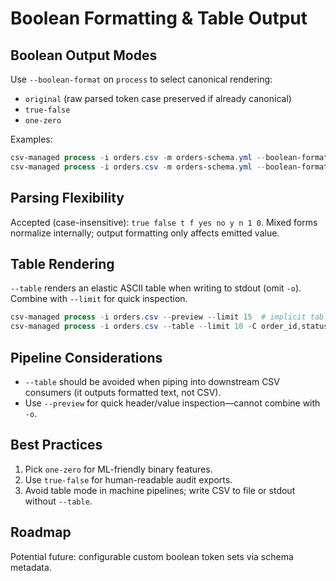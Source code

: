 # Boolean Formatting & Table Output

## Boolean Output Modes

Use `--boolean-format` on `process` to select canonical rendering:

- `original` (raw parsed token case preserved if already canonical)
- `true-false`
- `one-zero`

Examples:

```powershell
csv-managed process -i orders.csv -m orders-schema.yml --boolean-format one-zero -C shipped_flag -o shipped.csv
csv-managed process -i orders.csv -m orders-schema.yml --boolean-format true-false --table -C shipped_flag
```

## Parsing Flexibility

Accepted (case-insensitive): `true false t f yes no y n 1 0`. Mixed forms normalize internally; output formatting only affects emitted value.

## Table Rendering

`--table` renders an elastic ASCII table when writing to stdout (omit `-o`). Combine with `--limit` for quick inspection.

```powershell
csv-managed process -i orders.csv --preview --limit 15  # implicit table preview
csv-managed process -i orders.csv --table --limit 10 -C order_id,status
```

## Pipeline Considerations

- `--table` should be avoided when piping into downstream CSV consumers (it outputs formatted text, not CSV).
- Use `--preview` for quick header/value inspection—cannot combine with `-o`.

## Best Practices

1. Pick `one-zero` for ML-friendly binary features.
2. Use `true-false` for human-readable audit exports.
3. Avoid table mode in machine pipelines; write CSV to file or stdout without `--table`.

## Roadmap

Potential future: configurable custom boolean token sets via schema metadata.
